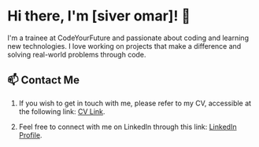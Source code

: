 # Hi there, I'm [siver omar]! 👋

I'm a trainee at CodeYourFuture and passionate about coding and learning new technologies. I love working on projects that make a difference and solving real-world problems through code.

## 📫 Contact Me
1. If you wish to get in touch with me, please refer to my CV, accessible at the following link: [CV Link](https://docs.google.com/document/d/1wAF4gcx8pZ_tOX1kXMXTY7Qqy2WrfxvudR9uchnZt1c/edit?usp=sharing).

2. Feel free to connect with me on LinkedIn through this link: [LinkedIn Profile](https://www.linkedin.com/in/siver-omar-96288a248/).



